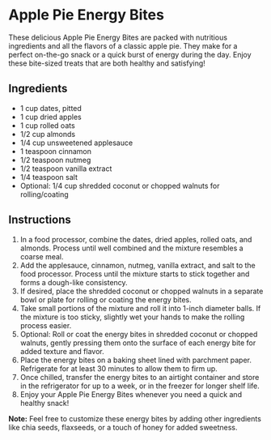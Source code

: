 # Apple Pie Energy Bites

These delicious Apple Pie Energy Bites are packed with nutritious ingredients and all the flavors of a classic apple pie. They make for a perfect on-the-go snack or a quick burst of energy during the day. Enjoy these bite-sized treats that are both healthy and satisfying!

## Ingredients

- 1 cup dates, pitted
- 1 cup dried apples
- 1 cup rolled oats
- 1/2 cup almonds
- 1/4 cup unsweetened applesauce
- 1 teaspoon cinnamon
- 1/2 teaspoon nutmeg
- 1/2 teaspoon vanilla extract
- 1/4 teaspoon salt
- Optional: 1/4 cup shredded coconut or chopped walnuts for rolling/coating

## Instructions

1. In a food processor, combine the dates, dried apples, rolled oats, and almonds. Process until well combined and the mixture resembles a coarse meal.
2. Add the applesauce, cinnamon, nutmeg, vanilla extract, and salt to the food processor. Process until the mixture starts to stick together and forms a dough-like consistency.
3. If desired, place the shredded coconut or chopped walnuts in a separate bowl or plate for rolling or coating the energy bites.
4. Take small portions of the mixture and roll it into 1-inch diameter balls. If the mixture is too sticky, slightly wet your hands to make the rolling process easier.
5. Optional: Roll or coat the energy bites in shredded coconut or chopped walnuts, gently pressing them onto the surface of each energy bite for added texture and flavor.
6. Place the energy bites on a baking sheet lined with parchment paper. Refrigerate for at least 30 minutes to allow them to firm up.
7. Once chilled, transfer the energy bites to an airtight container and store in the refrigerator for up to a week, or in the freezer for longer shelf life.
8. Enjoy your Apple Pie Energy Bites whenever you need a quick and healthy snack!

**Note:** Feel free to customize these energy bites by adding other ingredients like chia seeds, flaxseeds, or a touch of honey for added sweetness.